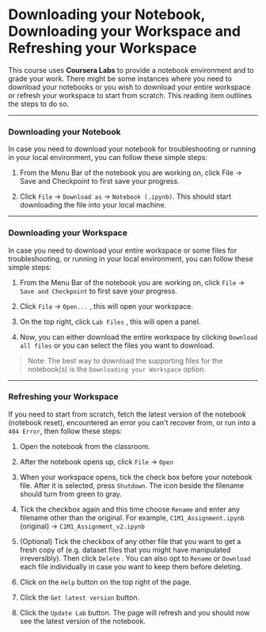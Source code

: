 # Downloading your Notebook, Downloading your Workspace and Refreshing your Workspace
This course uses **Coursera Labs** to provide a notebook environment and to grade your work. There might be some instances where you need to download your notebooks or you wish to download your entire workspace or refresh your workspace to start from scratch. This reading item outlines the steps to do so.

---

### Downloading your Notebook
In case you need to download your notebook for troubleshooting or running in your local environment, you can follow these simple steps:

1. From the Menu Bar of the notebook you are working on, click File → Save and Checkpoint to first save your progress.

2. Click `File` → `Download as` → `Notebook (.ipynb)`. This should start downloading the file into your local machine.

---

### Downloading your Workspace
In case you need to download your entire workspace or some files for troubleshooting, or running in your local environment, you can follow these simple steps:

1. From the Menu Bar of the notebook you are working on, click `File` → `Save and Checkpoint` to first save your progress.

2. Click `File` → `Open...` , this will open your workspace.

3. On the top right, click `Lab Files` , this will open a panel.

4. Now, you can either download the entire workspace by clicking `Download all files` or you can select the files you want to download.

> Note: The best way to download the supporting files for the notebook(s) is the `Downloading your Workspace` option.

---

### Refreshing your Workspace
If you need to start from scratch, fetch the latest version of the notebook (notebook reset), encountered an error you can't recover from, or run into a `404 Error`, then follow these steps:

1. Open the notebook from the classroom.

2. After the notebook opens up, click `File` → `Open`

3. When your workspace opens, tick the check box before your notebook file. After it is selected, press `Shutdown`. The icon beside the filename should turn from green to gray.

4. Tick the checkbox again and this time choose `Rename` and enter any filename other than the original. For example, `C1M1_Assignment.ipynb` (original) → `C1M1_Assignment_v2.ipynb`

5. (Optional) Tick the checkbox of any other file that you want to get a fresh copy of (e.g. dataset files that you might have manipulated irreversibly). Then click  `Delete` . You can also opt to `Rename` or `Download` each file individually in case you want to keep them before deleting.

6. Click on the `Help` button on the top right of the page.

7. Click the `Get latest version` button.

8. Click the `Update Lab` button. The page will refresh and you should now see the latest version of the notebook.